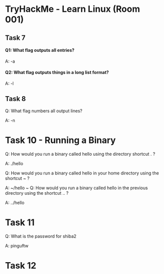 #  TryHackMe - Learn Linux (Room 001)

## Task 7

#### Q1: What flag outputs all entries?

A: -a

#### Q2: What flag outputs things in a long list format?

A: -l

## Task 8

Q: What flag numbers all output lines?

A: -n

# Task 10 - Running a  Binary

Q: How would you run a binary called hello using the directory shortcut . ?

A: ./hello

Q: How would you run a binary called hello in 
your home directory using the shortcut ~ ?

A: ~/hello
~
Q: How would you run a binary called hello in the previous directory using the shortcut .. ?

A: ../hello

# Task 11

Q: What is the password for shiba2

A: pinguftw

# Task 12

